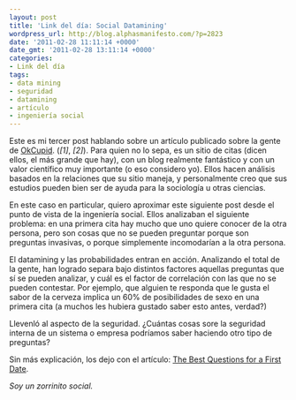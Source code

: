 ```yaml
---
layout: post
title: 'Link del día: Social Datamining'
wordpress_url: http://blog.alphasmanifesto.com/?p=2823
date: '2011-02-28 11:11:14 +0000'
date_gmt: '2011-02-28 13:11:14 +0000'
categories:
- Link del día
tags:
- data mining
- seguridad
- datamining
- artículo
- ingeniería social
---
```


Este es mi tercer post hablando sobre un artículo publicado sobre la gente de [OkCupid](http://www.okcupid.com/). (_[1]_, _[2]_). Para quien no lo sepa, es un sitio de citas (dicen ellos, el más grande que hay), con un blog realmente fantástico y con un valor científico muy importante (o eso considero yo). Ellos hacen análisis basados en la relaciones que su sitio maneja, y personalmente creo que sus estudios pueden bien ser de ayuda para la sociología u otras ciencias.

En este caso en particular, quiero aproximar este siguiente post desde el punto de vista de la ingeniería social. Ellos analizaban el siguiente problema: en una primera cita hay mucho que uno quiere conocer de la otra persona, pero son cosas que no se pueden preguntar porque son preguntas invasivas, o porque simplemente incomodarían a la otra persona.

El datamining y las probabilidades entran en acción. Analizando el total de la gente, han logrado separa bajo distintos factores aquellas preguntas que sí se pueden analizar, y cuál es el factor de correlación con las que no se pueden contestar. Por ejemplo, que alguien te responda que le gusta el sabor de la cerveza implica un 60% de posibilidades de sexo en una primera cita (a muchos les hubiera gustado saber esto antes, verdad?)

Llevenló al aspecto de la seguridad.  ¿Cuántas cosas sore la seguridad interna de un sistema o empresa podríamos saber haciendo otro tipo de preguntas?

Sin más explicación, los dejo con el artículo: [The Best Questions for a First Date](http://blog.okcupid.com/index.php/the-best-questions-for-first-dates/).

_Soy un zorrinito social._
